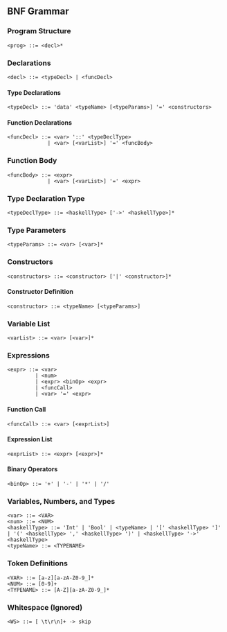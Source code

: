 ## BNF Grammar

### Program Structure
```
<prog> ::= <decl>*
```

### Declarations
```
<decl> ::= <typeDecl> | <funcDecl>
```

#### Type Declarations
```
<typeDecl> ::= 'data' <typeName> [<typeParams>] '=' <constructors>
```

#### Function Declarations
```
<funcDecl> ::= <var> '::' <typeDeclType>
             | <var> [<varList>] '=' <funcBody>
```

### Function Body
```
<funcBody> ::= <expr>
             | <var> [<varList>] '=' <expr>
```

### Type Declaration Type
```
<typeDeclType> ::= <haskellType> ['->' <haskellType>]*
```

### Type Parameters
```
<typeParams> ::= <var> [<var>]*
```

### Constructors
```
<constructors> ::= <constructor> ['|' <constructor>]*
```

#### Constructor Definition
```
<constructor> ::= <typeName> [<typeParams>]
```

### Variable List
```
<varList> ::= <var> [<var>]*
```

### Expressions
```
<expr> ::= <var>
         | <num>
         | <expr> <binOp> <expr>
         | <funcCall>
         | <var> '=' <expr>
```

#### Function Call
```
<funcCall> ::= <var> [<exprList>]
```

#### Expression List
```
<exprList> ::= <expr> [<expr>]*
```

#### Binary Operators
```
<binOp> ::= '+' | '-' | '*' | '/'
```

### Variables, Numbers, and Types
```
<var> ::= <VAR>
<num> ::= <NUM>
<haskellType> ::= 'Int' | 'Bool' | <typeName> | '[' <haskellType> ']' | '(' <haskellType> ',' <haskellType> ')' | <haskellType> '->' <haskellType>
<typeName> ::= <TYPENAME>
```

### Token Definitions
```
<VAR> ::= [a-z][a-zA-Z0-9_]*
<NUM> ::= [0-9]+
<TYPENAME> ::= [A-Z][a-zA-Z0-9_]*
```

### Whitespace (Ignored)
```
<WS> ::= [ \t\r\n]+ -> skip
```